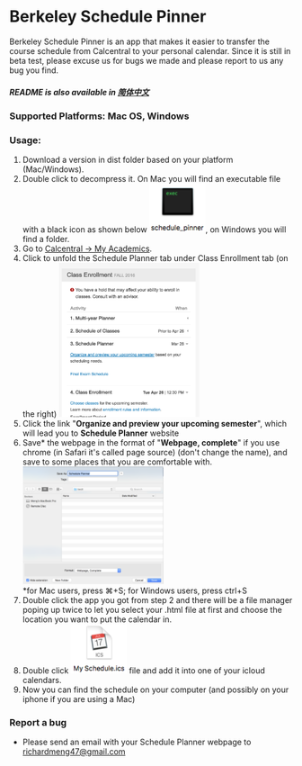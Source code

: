# Berkeley Schedule Pinner
Berkeley Schedule Pinner is an app that makes it easier to transfer the course schedule from Calcentral to your personal calendar. Since it is still in beta test, please excuse us for bugs we made and please report to us any bug you find.
##### README is also available in [简体中文]

### Supported Platforms: Mac OS, Windows

### Usage:

1. Download a version in dist folder based on your platform (Mac/Windows).
2. Double click to decompress it. On Mac you will find an executable file with a black icon as shown below
<img src=https://github.com/jiaqimeng/Berkeley-SchedulePinner/blob/master/pics/Usage%20Pic%20%232.png width="100">, on Windows you will find a folder.
3. Go to [Calcentral -> My Academics]. 
4. Click to unfold the Schedule Planner tab under Class Enrollment tab (on the right) <img src=https://github.com/jiaqimeng/Berkeley-SchedulePinner/blob/master/pics/Usage%20Pic%20%231.png width="250">
5. Click the link "**Organize and preview your upcoming semester**", which will lead you to **Schedule Planner** website
6. Save* the webpage in the format of "**Webpage, complete**" if you use chrome (in Safari it's called page source) (don't change the name), and save to some places that you are comfortable with.<img src=https://github.com/jiaqimeng/Berkeley-SchedulePinner/blob/master/pics/Usage%20Pic%20%234.png width="250">
<br />*for Mac users, press ⌘+S; for Windows users, press ctrl+S 
7. Double click the app you got from step 2 and there will be a file manager poping up twice to let you select your .html file at first and choose the location you want to put the calendar in. 
8. Double click <img src=https://github.com/jiaqimeng/Berkeley-SchedulePinner/blob/master/pics/Usage%20Pic%20%230.png width="100"> file and add it into one of your icloud calendars.
9. Now you can find the schedule on your computer (and possibly on your iphone if you are using a Mac)


### Report a bug
- Please send an email with your Schedule Planner webpage to richardmeng47@gmail.com

[Calcentral -> My Academics]: <https://calcentral.berkeley.edu/academics>
[简体中文]: <https://github.com/jiaqimeng/Berkeley-SchedulePinner/blob/master/README.zh_cn.md>
